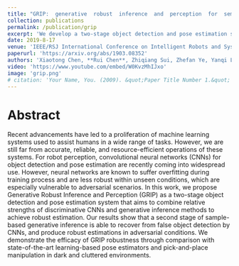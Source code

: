 ```yaml
---
title: "GRIP:  generative  robust  inference  and  perception  for  semantic  robot manipulation in adversarial environments"
collection: publications
permalink: /publication/grip
excerpt: 'We develop a two-stage object detection and pose estimation system that aims to combine relative strength of discriminative CNNs and generative inference methods to achieve robust estimation.'
date: 2019-8-17
venue: 'IEEE/RSJ International Conference on Intelligent Robots and Systems (IROS)'
paperurl: 'https://arxiv.org/abs/1903.08352'
authors: 'Xiaotong Chen, **Rui Chen**, Zhiqiang Sui, Zhefan Ye, Yanqi Liu, R. Iris Bahar, Odest Chadwicke Jenkins'
video: 'https://www.youtube.com/embed/W0KvzMhIJxo'
image: 'grip.png'
# citation: 'Your Name, You. (2009). &quot;Paper Title Number 1.&quot; <i>Journal 1</i>. 1(1).'
---
```

# Abstract
Recent advancements have led to a proliferation of machine learning systems used to assist humans in a wide range of tasks. However, we are still far from accurate, reliable, and resource-efficient operations of these systems. For robot perception, convolutional neural networks (CNNs) for object detection and pose estimation are recently coming into widespread use. However, neural networks are known to suffer overfitting during training process and are less robust within unseen conditions, which are especially vulnerable to adversarial scenarios. In this work, we propose Generative Robust Inference and Perception (GRIP) as a two-stage object detection and pose estimation system that aims to combine relative strengths of discriminative CNNs and generative inference methods to achieve robust estimation. Our results show that a second stage of sample-based generative inference is able to recover from false object detection by CNNs, and produce robust estimations in adversarial conditions. We demonstrate the efficacy of GRIP robustness through comparison with state-of-the-art learning-based pose estimators and pick-and-place manipulation in dark and cluttered environments.

<!-- [Download paper here](https://arxiv.org/abs/1903.08352) -->
